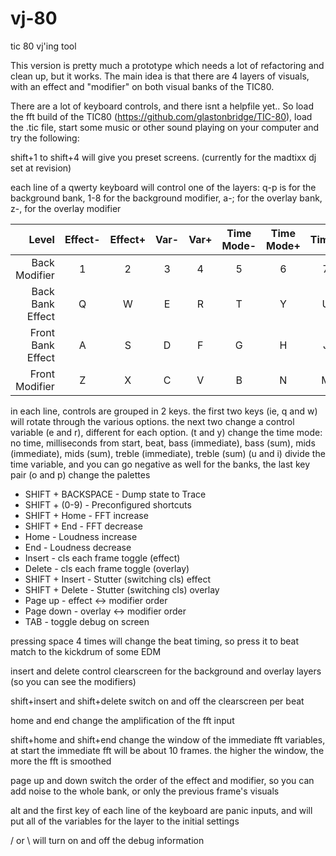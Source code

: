 # vj-80
tic 80 vj'ing tool

This version is pretty much a prototype which needs a lot of refactoring and clean up, but it works. The main idea is that there are 4 layers of visuals, with an effect and "modifier" on both visual banks of the TIC80.

There are a lot of keyboard controls, and there isnt a helpfile yet.. So load the fft build of the TIC80 (https://github.com/glastonbridge/TIC-80), load the .tic file, start some music or other sound playing on your computer and try the following:

shift+1 to shift+4 will give you preset screens. (currently for the madtixx dj set at revision)

each line of a qwerty keyboard will control one of the layers: q-p is for the background bank, 1-8 for the background modifier, a-; for the overlay bank, z-, for the overlay modifier

| Level | Effect- | Effect+ | Var- | Var+ | Time Mode- | Time Mode+ | Time- | Time+ | Palette+ | Palette- | Reset |
| ---: | :---: | :---: | :---: | :---: | :---: | :---: | :---: | :---: | :---: | :---: | :---: |
| Back Modifier | 1 | 2 | 3 | 4 | 5 | 6 | 7 | 8 | ALT+1 |
| Back Bank Effect | Q | W | E | R | T | Y | U | I | O | P | ALT+Q |
| Front Bank Effect | A | S | D | F | G | H | J | K | L | ; | ALT+A |
| Front Modifier | Z | X | C | V | B | N | M | < | ALT+Z |

in each line, controls are grouped in 2 keys. 
  the first two keys (ie, q and w) will rotate through the various options. 
  the next two change a control variable (e and r), different for each option. 
  (t and y) change the time mode: no time, milliseconds from start, beat, bass (immediate), bass (sum), mids (immediate), mids (sum), treble (immediate), treble (sum)
  (u and i) divide the time variable, and you can go negative as well
  for the banks, the last key pair (o and p) change the palettes
	
- SHIFT + BACKSPACE - Dump state to Trace
- SHIFT + (0-9) - Preconfigured shortcuts
- SHIFT + Home - FFT increase
- SHIFT + End - FFT decrease
- Home - Loudness increase
- End - Loudness decrease
- Insert - cls each frame toggle (effect)
- Delete - cls each frame toggle (overlay)
- SHIFT + Insert - Stutter (switching cls) effect
- SHIFT + Delete - Stutter (switching cls) overlay
- Page up - effect <-> modifier order
- Page down - overlay <-> modifier order
- TAB - toggle debug on screen

pressing space 4 times will change the beat timing, so press it to beat match to the kickdrum of some EDM

insert and delete control clearscreen for the background and overlay layers (so you can see the modifiers)

shift+insert and shift+delete switch on and off the clearscreen per beat

home and end change the amplification of the fft input

shift+home and shift+end change the window of the immediate fft variables, at start the immediate fft will be about 10 frames. the higher the window, the more the fft is smoothed

page up and down switch the order of the effect and modifier, so you can add noise to the whole bank, or only the previous frame's visuals

alt and the first key of each line of the keyboard are panic inputs, and will put all of the variables for the layer to the initial settings

/  or \ will turn on and off the debug information

